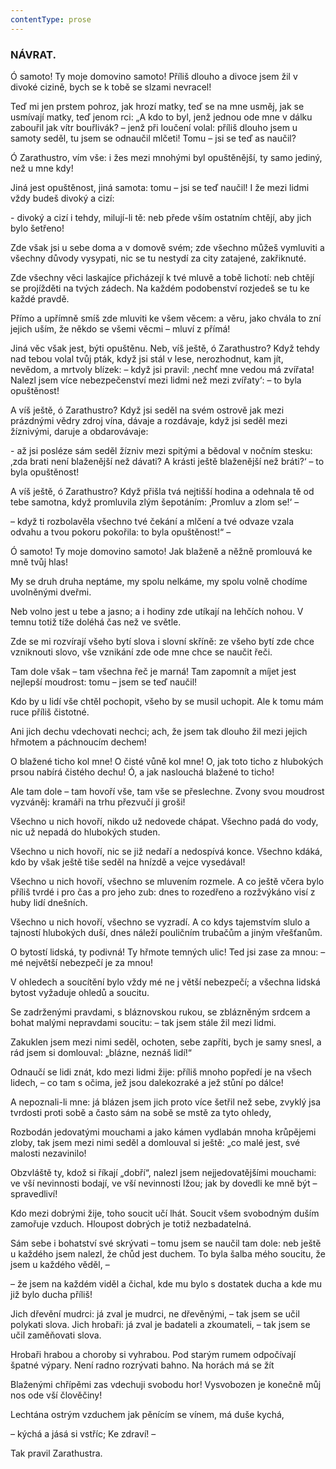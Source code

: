 ```yaml
---
contentType: prose
---
```


<section>

### NÁVRAT.

Ó samoto! Ty moje domovino samoto! Příliš dlouho a divoce jsem žil v divoké cizině, bych se k tobě se slzami nevracel! 

Teď mi jen prstem pohroz, jak hrozí matky, teď se na mne usměj, jak se usmívají matky, teď jenom rci: „A kdo to byl, jenž jednou ode mne v dálku zabouřil jak vítr bouřlivák? – jenž při loučení volal: příliš dlouho jsem u samoty seděl, tu jsem se odnaučil mlčeti! Tomu – jsi se teď as naučil? 

Ó Zarathustro, vím vše: i žes mezi mnohými byl opuštěnější, ty samo jediný, než u mne kdy! 

Jiná jest opuštěnost, jiná samota: tomu – jsi se teď naučil! I že mezi lidmi vždy budeš divoký a cizí:

\- divoký a cizí i tehdy, milují-li tě: neb přede vším ostatním chtějí, aby jich bylo šetřeno!

Zde však jsi u sebe doma a v domově svém; zde všechno můžeš vymluviti a všechny důvody vysypati, nic se tu nestydí za city zatajené, zakřiknuté.

Zde všechny věci laskajíce přicházejí k tvé mluvě a tobě lichotí: neb chtějí se projížděti na tvých zádech. Na každém podobenství rozjedeš se tu ke každé pravdě.

Přímo a upřímně smíš zde mluviti ke všem věcem: a věru, jako chvála to zní jejich uším, že někdo se všemi věcmi – mluví z přímá!

Jiná věc však jest, býti opuštěnu. Neb, víš ještě, ó Zarathustro? Když tehdy nad tebou volal tvůj pták, když jsi stál v lese, nerozhodnut, kam jít, nevědom, a mrtvoly blízek: – když jsi pravil: ‚nechť mne vedou má zvířata! Nalezl jsem více nebezpečenství mezi lidmi než mezi zvířaty‘: – to byla opuštěnost!

A víš ještě, ó Zarathustro? Když jsi seděl na svém ostrově jak mezi prázdnými vědry zdroj vína, dávaje a rozdávaje, když jsi seděl mezi žíznivými, daruje a obdarovávaje:

\- až jsi posléze sám seděl žízniv mezi spitými a bědoval v nočním stesku: ‚zda brati není blaženější než dávati? A krásti ještě blaženější než bráti?‘ – to byla opuštěnost!

A víš ještě, ó Zarathustro? Když přišla tvá nejtišší hodina a odehnala tě od tebe samotna, když promluvila zlým šepotáním: ‚Promluv a zlom se!‘ –

– když ti rozbolavěla všechno tvé čekání a mlčení a tvé odvaze vzala odvahu a tvou pokoru pokořila: to byla opuštěnost!“ –

Ó samoto! Ty moje domovino samoto! Jak blaženě a něžně promlouvá ke mně tvůj hlas!

My se druh druha neptáme, my spolu nelkáme, my spolu volně chodíme uvolněnými dveřmi.

Neb volno jest u tebe a jasno; a i hodiny zde utíkají na lehčích nohou. V temnu totiž tíže doléhá čas než ve světle.

Zde se mi rozvírají všeho bytí slova i slovní skříně: ze všeho bytí zde chce vzniknouti slovo, vše vznikání zde ode mne chce se naučit řeči.

Tam dole však – tam všechna řeč je marná! Tam zapomnít a míjet jest nejlepší moudrost: tomu – jsem se teď naučil!

Kdo by u lidí vše chtěl pochopit, všeho by se musil uchopit. Ale k tomu mám ruce příliš čistotné.

Ani jich dechu vdechovati nechci; ach, že jsem tak dlouho žil mezi jejich hřmotem a páchnoucím dechem!

O blažené ticho kol mne! O čisté vůně kol mne! O, jak toto ticho z hlubokých prsou nabírá čistého dechu! Ó, a jak naslouchá blažené to ticho!

Ale tam dole – tam hovoří vše, tam vše se přeslechne. Zvony svou moudrost vyzváněj: kramáři na trhu přezvučí ji groši!

Všechno u nich hovoří, nikdo už nedovede chápat. Všechno padá do vody, nic už nepadá do hlubokých studen.

Všechno u nich hovoří, nic se již nedaří a nedospívá konce. Všechno kdáká, kdo by však ještě tiše seděl na hnízdě a vejce vysedával!

Všechno u nich hovoří, všechno se mluvením rozmele. A co ještě včera bylo příliš tvrdé i pro čas a pro jeho zub: dnes to rozedřeno a rozžvýkáno visí z huby lidí dnešních.

Všechno u nich hovoří, všechno se vyzradí. A co kdys tajemstvím slulo a tajností hlubokých duší, dnes náleží pouličním trubačům a jiným vřešťanům.

O bytostí lidská, ty podivná! Ty hřmote temných ulic! Ted jsi zase za mnou: – mé největší nebezpečí je za mnou! 

V ohledech a soucítění bylo vždy mé ne j větší nebezpečí; a všechna lidská bytost vyžaduje ohledů a soucitu. 

Se zadrženými pravdami, s bláznovskou rukou, se zblázněným srdcem a bohat malými nepravdami soucitu: – tak jsem stále žil mezi lidmi.

Zakuklen jsem mezi nimi seděl, ochoten, sebe zapříti, bych je samy snesl, a rád jsem si domlouval: „blázne, neznáš lidí!“ 

Odnaučí se lidi znát, kdo mezi lidmi žije: příliš mnoho popředí je na všech lidech, – co tam s očima, jež jsou dalekozraké a jež stůní po dálce! 

A nepoznali-li mne: já blázen jsem jich proto více šetřil než sebe, zvyklý jsa tvrdosti proti sobě a často sám na sobě se mstě za tyto ohledy,

Rozbodán jedovatými mouchami a jako kámen vydlabán mnoha krůpějemi zloby, tak jsem mezi nimi seděl a domlouval si ještě: „co malé jest, své malosti nezavinilo!

Obzvláště ty, kdož si říkají „dobří“, nalezl jsem nejjedovatějšími mouchami: ve vší nevinnosti bodají, ve vší nevinnosti lžou; jak by dovedli ke mně být – spravedliví!

Kdo mezi dobrými žije, toho soucit učí lhát. Soucit všem svobodným duším zamořuje vzduch. Hloupost dobrých je totiž nezbadatelná.

Sám sebe i bohatství své skrývati – tomu jsem se naučil tam dole: neb ještě u každého jsem nalezl, že chůd jest duchem. To byla šalba mého soucitu, že jsem u každého věděl, –

– že jsem na každém viděl a čichal, kde mu bylo s dostatek ducha a kde mu již bylo ducha příliš!

Jich dřevění mudrci: já zval je mudrci, ne dřevěnými, – tak jsem se učil polykati slova. Jich hrobaři: já zval je badateli a zkoumateli, – tak jsem se učil zaměňovati slova.

Hrobaři hrabou a choroby si vyhrabou. Pod starým rumem odpočívají špatné výpary. Není radno rozrývati bahno. Na horách má se žít

Blaženými chřípěmi zas vdechuji svobodu hor! Vysvobozen je konečně můj nos ode vší člověčiny! 

Lechtána ostrým vzduchem jak pěnícím se vínem, má duše kychá,

– kýchá a jásá si vstříc; Ke zdraví! –

</section>

<section>

Tak pravil Zarathustra.

</section>
